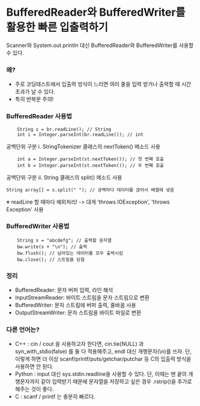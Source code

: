 # BufferedReader와 BufferedWriter를 활용한 빠른 입출력하기

Scanner와 System.out.println 대신 BufferedReader와 BufferedWriter를 사용할 수 있다.

### 왜?

- 주로 코딩테스트에서 입출력 방식이 느리면 여러 줄을 입력 받거나 출력할 때 시간초과가 날 수 있다.
- 특히 반복문 주의!

### BufferedReader 사용법

```BufferedReader br = new BufferedReader(new InputStreamReader(System.in)); // 선언
    String s = br.readLine(); // String
    int i = Integer.parseInt(br.readLine()); // int
```

공백단위 구분 ⅰ. StringTokenizer 클래스의 nextToken() 메소드 사용

```StringTokenizer st = new StringTokenizer(s, " ");
    int a = Integer.parseInt(st.nextToken()); // 첫 번째 호출
    int b = Integer.parseInt(st.nextToken()); // 두 번째 호출
```

공백단위 구분 ⅱ. String 클래스의 split() 메소드 사용

```
String array[] = s.split(" "); // 공백마다 데이터를 끊어서 배열에 넣음
```

※ readLine 할 때마다 예외처리! -> 대게 'throws IOException', 'throws Exception' 사용

### BufferedWriter 사용법

```BufferedWriter bw = new BufferedWriter(new OutputStreamWriter(System.out)); // 선언
    String s = "abcdefg"; // 출력할 문자열
    bw.write(s + "\n"); // 출력
    bw.flush(); // 남아있는 데이터를 모두 출력시킴
    bw.close(); // 스트림을 닫음
```

### 정리

- BufferedReader: 문자 버퍼 입력, 라인 해석
- InputStreamReader: 바이트 스트림을 문자 스트림으로 변환
- BufferedWriter: 문자 스트림에 버퍼 출력, 줄바꿈 사용
- OutputStreamWriter: 문자 스트림을 바이트 파일로 변환

### 다른 언어는?

- C++ : cin / cout 을 사용하고자 한다면, cin.tie(NULL) 과 syn_with_stdio(false) 를 둘 다 적용해주고, endl 대신 개행문자(\n)를 쓰자. 단, 이렇게 하면 더 이상 scanf/printf/puts/getchar/putchar 등 C의 입출력 방식을 사용하면 안 된다.
- Python : input 대신 sys.stdin.readline을 사용할 수 있다. 단, 이때는 맨 끝의 개행문자까지 같이 입력받기 때문에 문자열을 저장하고 싶은 경우 .rstrip()을 추가로 해주는 것이 좋다.
- C : scanf / printf 는 충분히 빠르다.
